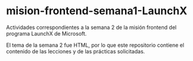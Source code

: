 # mision-frontend-semana1-LaunchX
Actividades correspondientes a la semana 2 de la misión frontend del programa LaunchX de Microsoft.

El tema de la semana 2 fue HTML, por lo que este repositorio contiene el contenido de las lecciones y de las prácticas solicitadas.
